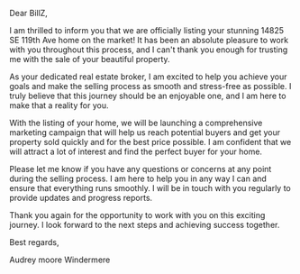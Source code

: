 Dear BillZ,

I am thrilled to inform you that we are officially listing your stunning 14825 SE 119th Ave home on the market! It has been an absolute pleasure to work with you throughout this process, and I can't thank you enough for trusting me with the sale of your beautiful property.

As your dedicated real estate broker, I am excited to help you achieve your goals and make the selling process as smooth and stress-free as possible. I truly believe that this journey should be an enjoyable one, and I am here to make that a reality for you.

With the listing of your home, we will be launching a comprehensive marketing campaign that will help us reach potential buyers and get your property sold quickly and for the best price possible. I am confident that we will attract a lot of interest and find the perfect buyer for your home.

Please let me know if you have any questions or concerns at any point during the selling process. I am here to help you in any way I can and ensure that everything runs smoothly. I will be in touch with you regularly to provide updates and progress reports.

Thank you again for the opportunity to work with you on this exciting journey. I look forward to the next steps and achieving success together.

Best regards,

Audrey moore
Windermere